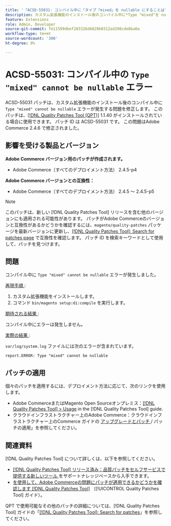 ```yaml
---
title: '「ACSD-55031: コンパイル中に「タイプ「mixed」を nullable にすることはできません」エラーが発生しました」'
description: カスタム拡張機能のインストール後のコンパイル中に*Type "mixed"を nullable*にできない*Adobe Commerceの問題を修正するために、ACSD-55031 パッチを適用してください。
feature: Extensions
role: Admin, Developer
source-git-commit: fe11599dbef283326db029b0312ad290cde0ba0a
workflow-type: tm+mt
source-wordcount: '300'
ht-degree: 0%

---
```


# ACSD-55031: コンパイル中の `Type "mixed" cannot be nullable` エラー

ACSD-55031 パッチは、カスタム拡張機能のインストール後のコンパイル中に `Type "mixed" cannot be nullable` エラーが発生する問題を修正します。 このパッチは、[[!DNL Quality Patches Tool (QPT)]](https://experienceleague.adobe.com/ja/docs/commerce-knowledge-base/kb/announcements/commerce-announcements/magento-quality-patches-released-new-tool-to-self-serve-quality-patches) 1.1.40 がインストールされている場合に使用できます。 パッチ ID は ACSD-55031 です。 この問題はAdobe Commerce 2.4.6 で修正されました。

## 影響を受ける製品とバージョン

**Adobe Commerce バージョン用のパッチが作成されます。**

* Adobe Commerce（すべてのデプロイメント方法） 2.4.5-p4

**Adobe Commerce バージョンとの互換性：**

* Adobe Commerce（すべてのデプロイメント方法） 2.4.5 ～ 2.4.5-p5

>[!NOTE]
>
>このパッチは、新しい [!DNL Quality Patches Tool] リリースを含む他のバージョンにも適用される可能性があります。 パッチがAdobe Commerceのバージョンと互換性があるかどうかを確認するには、`magento/quality-patches` パッケージを最新バージョンに更新し、[[!DNL Quality Patches Tool]: Search for patches page](https://experienceleague.adobe.com/tools/commerce-quality-patches/index.html?lang=ja) で互換性を確認します。 パッチ ID を検索キーワードとして使用して、パッチを見つけます。

## 問題

コンパイル中に `Type "mixed" cannot be nullable` エラーが発生しました。

<u> 再現手順 </u>:

1. カスタム拡張機能をインストールします。
1. コマンド `bin/magento setup:di:compile` を実行します。

<u> 期待される結果 </u>:

コンパイル中にエラーは発生しません。

<u> 実際の結果 </u>:

`var/log/system.log` ファイルには次のエラーが含まれています。

```
report.ERROR: Type "mixed" cannot be nullable
```

## パッチの適用

個々のパッチを適用するには、デプロイメント方法に応じて、次のリンクを使用します。

* Adobe CommerceまたはMagento Open Sourceオンプレミス：[[!DNL Quality Patches Tool] > Usage](/help/tools/quality-patches-tool/usage.md) in the [!DNL Quality Patches Tool] guide.
* クラウドインフラストラクチャー上のAdobe Commerce：クラウドインフラストラクチャー上のCommerce ガイドの [ アップグレードとパッチ ](https://experienceleague.adobe.com/docs/commerce-cloud-service/user-guide/develop/upgrade/apply-patches.html?lang=ja)/ パッチの適用」を参照してください。

## 関連資料

[!DNL Quality Patches Tool] について詳しくは、以下を参照してください。

* [[!DNL Quality Patches Tool]  リリース済み：品質パッチをセルフサービスで提供する新しいツール ](https://experienceleague.adobe.com/ja/docs/commerce-knowledge-base/kb/announcements/commerce-announcements/magento-quality-patches-released-new-tool-to-self-serve-quality-patches) をサポートナレッジベースから入手できます。
* [ を使用して、Adobe Commerceの問題にパッチが適用できるかどうかを確認します  [!DNL Quality Patches Tool]](/help/tools/quality-patches-tool/patches-available-in-qpt/check-patch-for-magento-issue-with-magento-quality-patches.md) （[!UICONTROL Quality Patches Tool] ガイド）。


QPT で使用可能なその他のパッチの詳細については、[!DNL Quality Patches Tool] ガイドの「[[!DNL Quality Patches Tool]: Search for patches](https://experienceleague.adobe.com/tools/commerce-quality-patches/index.html?lang=ja)」を参照してください。
